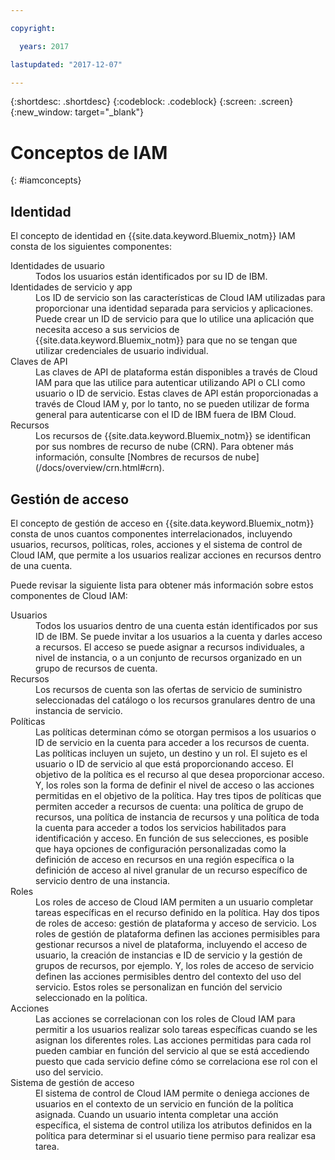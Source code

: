 ```yaml
---

copyright:

  years: 2017

lastupdated: "2017-12-07"

---
```


{:shortdesc: .shortdesc}
{:codeblock: .codeblock}
{:screen: .screen}
{:new_window: target="_blank"}

# Conceptos de IAM
{: #iamconcepts}

## Identidad

El concepto de identidad en {{site.data.keyword.Bluemix_notm}} IAM consta de los siguientes componentes:

<dl>
<dt>Identidades de usuario</dt>
<dd>Todos los usuarios están identificados por su ID de IBM.</dd>
<dt>Identidades de servicio y app</dt>
<dd>Los ID de servicio son las características de Cloud IAM utilizadas para proporcionar una identidad separada para servicios y aplicaciones. Puede crear un ID de servicio para que lo utilice una aplicación que necesita acceso a sus servicios de {{site.data.keyword.Bluemix_notm}} para que no se tengan que utilizar credenciales de usuario individual.</dd>
<dt>Claves de API</dt>
<dd>Las claves de API de plataforma están disponibles a través de Cloud IAM para que las utilice para autenticar utilizando API o CLI como usuario o ID de servicio. Estas claves de API están proporcionadas a través de Cloud IAM y, por lo tanto, no se pueden utilizar de forma general para autenticarse con el ID de IBM fuera de IBM Cloud. </dd>
<dt>Recursos</dt>
<dd>Los recursos de {{site.data.keyword.Bluemix_notm}} se identifican por sus nombres de recurso de nube (CRN). Para obtener más información, consulte [Nombres de recursos de nube](/docs/overview/crn.html#crn).</dd>
</dl>

## Gestión de acceso

El concepto de gestión de acceso en {{site.data.keyword.Bluemix_notm}} consta de unos cuantos componentes interrelacionados, incluyendo usuarios, recursos, políticas, roles, acciones y el sistema de control de Cloud IAM, que permite a los usuarios realizar acciones en recursos dentro de una cuenta. 

Puede revisar la siguiente lista para obtener más información sobre estos componentes de Cloud IAM:

<dl>
<dt>Usuarios</dt>
<dd>Todos los usuarios dentro de una cuenta están identificados por sus ID de IBM. Se puede invitar a los usuarios a la cuenta y darles acceso a recursos. El acceso se puede asignar a recursos individuales, a nivel de instancia, o a un conjunto de recursos organizado en un grupo de recursos de cuenta.</dd>
<dt>Recursos</dt>
<dd>Los recursos de cuenta son las ofertas de servicio de suministro seleccionadas del catálogo o los recursos granulares dentro de una instancia de servicio.</dd>
<dt>Políticas</dt>
<dd>Las políticas determinan cómo se otorgan permisos a los usuarios o ID de servicio en la cuenta para acceder a los recursos de cuenta. Las políticas incluyen un sujeto, un destino y un rol. El sujeto es el usuario o ID de servicio al que está proporcionando acceso. El objetivo de la política es el recurso al que desea proporcionar acceso. Y, los roles son la forma de definir el nivel de acceso o las acciones permitidas en el objetivo de la política. Hay tres tipos de políticas que permiten acceder a recursos de cuenta: una política de grupo de recursos, una política de instancia de recursos y una política de toda la cuenta para acceder a todos los servicios habilitados para identificación y acceso. En función de sus selecciones, es posible que haya opciones de configuración personalizadas como la definición de acceso en recursos en una región específica o la definición de acceso al nivel granular de un recurso específico de servicio dentro de una instancia.</dd>
<dt>Roles</dt>
<dd>Los roles de acceso de Cloud IAM permiten a un usuario completar tareas específicas en el recurso definido en la política. Hay dos tipos de roles de acceso: gestión de plataforma y acceso de servicio. Los roles de gestión de plataforma definen las acciones permisibles para gestionar recursos a nivel de plataforma, incluyendo el acceso de usuario, la creación de instancias e ID de servicio y la gestión de grupos de recursos, por ejemplo. Y, los roles de acceso de servicio definen las acciones permisibles dentro del contexto del uso del servicio. Estos roles se personalizan en función del servicio seleccionado en la política.</dd>
<dt>Acciones</dt>
<dd>Las acciones se correlacionan con los roles de Cloud IAM para permitir a los usuarios realizar solo tareas específicas cuando se les asignan los diferentes roles. Las acciones permitidas para cada rol pueden cambiar en función del servicio al que se está accediendo puesto que cada servicio define cómo se correlaciona ese rol con el uso del servicio. </dd>
<dt>Sistema de gestión de acceso</dt>
<dd>El sistema de control de Cloud IAM permite o deniega acciones de usuarios en el contexto de un servicio en función de la política asignada. Cuando un usuario intenta completar una acción específica, el sistema de control utiliza los atributos definidos en la política para determinar si el usuario tiene permiso para realizar esa tarea.</dd>
</dl>






